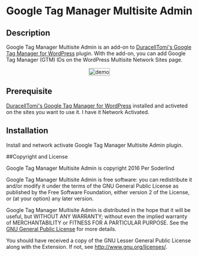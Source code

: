 # Google Tag Manager Multisite Admin

## Description

Google Tag Manager Multisite Admin is an add-on to [DuracellTomi's Google Tag Manager for WordPress](https://wordpress.org/plugins/duracelltomi-google-tag-manager/) plugin. With the add-on, you can add Google Tag Manager (GTM) IDs on the WordPress Multisite Network Sites page.

<p align="center">
  <img src="https://github.com/soderlind/gtm-multisite-admin/blob/master/gtm-multisite-admin.gif?raw=true" alt="demo" style="border: solid 2px #ccc;" />
</p>

## Prerequisite

[DuracellTomi's Google Tag Manager for WordPress](https://wordpress.org/plugins/duracelltomi-google-tag-manager/) installed and activeted on the sites you want to use it. I have it Network Activated.

## Installation

Install and network activate Google Tag Manager Multisite Admin plugin.

##Copyright and License

Google Tag Manager Multisite Admin is copyright 2016 Per Soderlind

Google Tag Manager Multisite Admin is free software: you can redistribute it and/or modify it under the terms of the GNU General Public License as published by the Free Software Foundation, either version 2 of the License, or (at your option) any later version.

Google Tag Manager Multisite Admin is distributed in the hope that it will be useful, but WITHOUT ANY WARRANTY; without even the implied warranty of MERCHANTABILITY or FITNESS FOR A PARTICULAR PURPOSE. See the [GNU General Public License](LICENSE) for more details.

You should have received a copy of the GNU Lesser General Public License along with the Extension. If not, see http://www.gnu.org/licenses/.